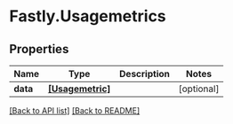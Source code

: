 # Fastly.Usagemetrics

## Properties

Name | Type | Description | Notes
------------ | ------------- | ------------- | -------------
**data** | [**[Usagemetric]**](Usagemetric.md) |  | [optional] 


[[Back to API list]](../../README.md#endpoints) [[Back to README]](../../README.md)
